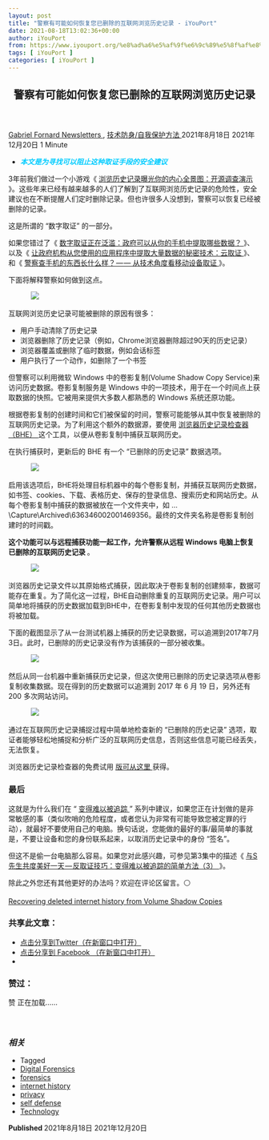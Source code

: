 ```yaml
---
layout: post
title: "警察有可能如何恢复您已删除的互联网浏览历史记录 - iYouPort"
date: 2021-08-18T13:02:36+00:00
author: iYouPort
from: https://www.iyouport.org/%e8%ad%a6%e5%af%9f%e6%9c%89%e5%8f%af%e8%83%bd%e5%a6%82%e4%bd%95%e6%81%a2%e5%a4%8d%e6%82%a8%e5%b7%b2%e5%88%a0%e9%99%a4%e7%9a%84%e4%ba%92%e8%81%94%e7%bd%91%e6%b5%8f%e8%a7%88%e5%8e%86%e5%8f%b2%e8%ae%b0/
tags: [ iYouPort ]
categories: [ iYouPort ]
---
```


<article class="post-16952 post type-post status-publish format-standard has-post-thumbnail hentry category-newsletters category-54 tag-digital-forensics tag-forensics tag-internet-history tag-privacy tag-self-defense tag-technology" id="post-16952">
 <header class="entry-header">
  <h1 class="entry-title">
   警察有可能如何恢复您已删除的互联网浏览历史记录
  </h1>
 </header>
 <div class="entry-meta">
  <span class="byline">
   <a href="https://www.iyouport.org/author/gabrielfornard/" rel="author" title="文章作者 Gabriel Fornard">
    Gabriel Fornard
   </a>
  </span>
  <span class="cat-links">
   <a href="https://www.iyouport.org/category/newsletters/" rel="category tag">
    Newsletters
   </a>
   ,
   <a href="https://www.iyouport.org/category/%e6%8a%80%e6%9c%af%e9%98%b2%e8%ba%ab-%e8%87%aa%e6%88%91%e4%bf%9d%e6%8a%a4%e6%96%b9%e6%b3%95/" rel="category tag">
    技术防身/自我保护方法
   </a>
  </span>
  <span class="published-on">
   <time class="entry-date published" datetime="2021-08-18T21:02:36+08:00">
    2021年8月18日
   </time>
   <time class="updated" datetime="2021-12-20T00:56:37+08:00">
    2021年12月20日
   </time>
  </span>
  <span class="word-count">
   1 Minute
  </span>
 </div>
 <div class="entry-content">
  <ul>
   <li class="graf graf--p">
    <span style="color: #00ccff;">
     <em>
      <strong>
       本文是为寻找可以阻止这种取证手段的安全建议
      </strong>
     </em>
    </span>
   </li>
  </ul>
  <p class="graf graf--p">
   3年前我们做过一个小游戏《
   <a class="markup--anchor markup--p-anchor" data-href="https://iyouport.substack.com/p/9db" href="https://iyouport.substack.com/p/9db" rel="noopener" target="_blank">
    浏览历史记录曝光你的内心全景图：开源调查演示
   </a>
   》。这些年来已经有越来越多的人们了解到了互联网浏览历史记录的危险性，安全建议也在不断提醒人们定时删除记录。但也许很多人没想到，警察可以恢复已经被删除的记录。
  </p>
  <p class="graf graf--p">
   这是所谓的 “数字取证” 的一部分。
  </p>
  <p class="graf graf--p">
   如果您错过了《
   <a class="markup--anchor markup--p-anchor" data-href="https://iyouport.substack.com/p/26c" href="https://iyouport.substack.com/p/26c" rel="noopener" target="_blank">
    数字取证正在泛滥：政府可以从你的手机中提取哪些数据？
   </a>
   》、以及《
   <a class="markup--anchor markup--p-anchor" data-href="https://iyouport.substack.com/p/lr--155" href="https://iyouport.substack.com/p/lr--155" rel="noopener" target="_blank">
    让政府机构从您使用的应用程序中提取大量数据的秘密技术：云取证
   </a>
   》、和《
   <a class="markup--anchor markup--p-anchor" data-href="https://iyouport.substack.com/p/lr--f1b" href="https://iyouport.substack.com/p/lr--f1b" rel="noopener" target="_blank">
    警察查手机的东西长什么样？ — — 从技术角度看移动设备取证
   </a>
   》。
  </p>
  <p class="graf graf--p">
   下面将解释警察如何做到这点。
  </p>
  <figure class="graf graf--figure">
   <img class="graf-image aligncenter jetpack-lazy-image" data-height="662" data-image-id="0*8KAEHBB0plluAvw8" data-lazy-src="https://cdn-images-1.medium.com/max/1067/0*8KAEHBB0plluAvw8?is-pending-load=1" data-width="1000" src="https://cdn-images-1.medium.com/max/1067/0*8KAEHBB0plluAvw8" srcset="data:image/gif;base64,R0lGODlhAQABAIAAAAAAAP///yH5BAEAAAAALAAAAAABAAEAAAIBRAA7"/>
   <noscript>
    <img class="graf-image aligncenter" data-height="662" data-image-id="0*8KAEHBB0plluAvw8" data-width="1000" src="https://cdn-images-1.medium.com/max/1067/0*8KAEHBB0plluAvw8"/>
   </noscript>
  </figure>
  <p class="graf graf--p">
   互联网浏览历史记录可能被删除的原因有很多：
  </p>
  <ul class="postList">
   <li class="graf graf--li">
    用户手动清除了历史记录
   </li>
   <li class="graf graf--li">
    浏览器删除了历史记录（例如，Chrome浏览器删除超过90天的历史记录）
   </li>
   <li class="graf graf--li">
    浏览器覆盖或删除了临时数据，例如会话标签
   </li>
   <li class="graf graf--li">
    用户执行了一个动作，如删除了一个书签
   </li>
  </ul>
  <p class="graf graf--p">
   但警察可以利用微软 Windows 中的卷影复制(Volume Shadow Copy Service)来访问历史数据。卷影复制服务是 Windows 中的一项技术，用于在一个时间点上获取数据的快照。它被用来提供大多数人都熟悉的 Windows 系统还原功能。
  </p>
  <p class="graf graf--p">
   根据卷影复制的创建时间和它们被保留的时间，警察可能能够从其中恢复被删除的互联网历史记录。为了利用这个额外的数据源，要使用
   <a class="markup--anchor markup--p-anchor" data-href="https://www.foxtonforensics.com/browser-history-examiner/" href="https://www.foxtonforensics.com/browser-history-examiner/" rel="noopener" target="_blank">
    浏览器历史记录检查器（BHE）
   </a>
   这个工具，以便从卷影复制中捕获互联网历史。
  </p>
  <p class="graf graf--p">
   在执行捕获时，更新后的 BHE 有一个 “已删除的历史记录” 数据选项。
  </p>
  <figure class="graf graf--figure">
   <img class="graf-image aligncenter jetpack-lazy-image" data-height="844" data-image-id="1*dIcQLVWUvKUtNroRMPLvIw.png" data-lazy-src="https://i1.wp.com/cdn-images-1.medium.com/max/1067/1*dIcQLVWUvKUtNroRMPLvIw.png?w=1100&amp;is-pending-load=1#038;ssl=1" data-recalc-dims="1" data-width="1076" src="https://i1.wp.com/cdn-images-1.medium.com/max/1067/1*dIcQLVWUvKUtNroRMPLvIw.png?w=1100&amp;ssl=1" srcset="data:image/gif;base64,R0lGODlhAQABAIAAAAAAAP///yH5BAEAAAAALAAAAAABAAEAAAIBRAA7"/>
   <noscript>
    <img class="graf-image aligncenter" data-height="844" data-image-id="1*dIcQLVWUvKUtNroRMPLvIw.png" data-recalc-dims="1" data-width="1076" src="https://i1.wp.com/cdn-images-1.medium.com/max/1067/1*dIcQLVWUvKUtNroRMPLvIw.png?w=1100&amp;ssl=1"/>
   </noscript>
  </figure>
  <p class="graf graf--p">
   启用该选项后，BHE将处理目标机器中的每个卷影复制，并捕获互联网历史数据，如书签、cookies、下载、表格历史、保存的登录信息、搜索历史和网站历史。从每个卷影复制中捕获的数据被放在一个文件夹中，如 …\Capture\Archived\636346002001469356。最终的文件夹名称是卷影复制创建时的时间戳。
  </p>
  <p class="graf graf--p">
   <strong class="markup--strong markup--p-strong">
    这个功能可以与远程捕获功能一起工作，允许警察从远程 Windows 电脑上恢复已删除的互联网历史记录
   </strong>
   。
  </p>
  <figure class="graf graf--figure">
   <img class="graf-image aligncenter jetpack-lazy-image" data-height="946" data-image-id="1*_XVnrckwdHDk1JcXCqOfQA.png" data-lazy-src="https://i1.wp.com/cdn-images-1.medium.com/max/1067/1*_XVnrckwdHDk1JcXCqOfQA.png?w=1100&amp;is-pending-load=1#038;ssl=1" data-recalc-dims="1" data-width="1676" src="https://i1.wp.com/cdn-images-1.medium.com/max/1067/1*_XVnrckwdHDk1JcXCqOfQA.png?w=1100&amp;ssl=1" srcset="data:image/gif;base64,R0lGODlhAQABAIAAAAAAAP///yH5BAEAAAAALAAAAAABAAEAAAIBRAA7"/>
   <noscript>
    <img class="graf-image aligncenter" data-height="946" data-image-id="1*_XVnrckwdHDk1JcXCqOfQA.png" data-recalc-dims="1" data-width="1676" src="https://i1.wp.com/cdn-images-1.medium.com/max/1067/1*_XVnrckwdHDk1JcXCqOfQA.png?w=1100&amp;ssl=1"/>
   </noscript>
  </figure>
  <p class="graf graf--p">
   浏览器历史记录文件以其原始格式捕获，因此取决于卷影复制的创建频率，数据可能存在重复。为了简化这一过程，BHE自动删除重复的互联网历史记录。用户可以简单地将捕获的历史数据加载到BHE中，在卷影复制中发现的任何其他历史数据也将被加载。
  </p>
  <p class="graf graf--p">
   下面的截图显示了从一台测试机器上捕获的历史记录数据，可以追溯到2017年7月3日。此时，已删除的历史记录没有作为该捕获的一部分被收集。
  </p>
  <figure class="graf graf--figure">
   <img class="graf-image aligncenter jetpack-lazy-image" data-height="432" data-image-id="1*GlpMervHWz_zgBFokHoZ_A.png" data-lazy-src="https://i1.wp.com/cdn-images-1.medium.com/max/1067/1*GlpMervHWz_zgBFokHoZ_A.png?w=1100&amp;is-pending-load=1#038;ssl=1" data-recalc-dims="1" data-width="2026" src="https://i1.wp.com/cdn-images-1.medium.com/max/1067/1*GlpMervHWz_zgBFokHoZ_A.png?w=1100&amp;ssl=1" srcset="data:image/gif;base64,R0lGODlhAQABAIAAAAAAAP///yH5BAEAAAAALAAAAAABAAEAAAIBRAA7"/>
   <noscript>
    <img class="graf-image aligncenter" data-height="432" data-image-id="1*GlpMervHWz_zgBFokHoZ_A.png" data-recalc-dims="1" data-width="2026" src="https://i1.wp.com/cdn-images-1.medium.com/max/1067/1*GlpMervHWz_zgBFokHoZ_A.png?w=1100&amp;ssl=1"/>
   </noscript>
  </figure>
  <p class="graf graf--p">
   然后从同一台机器中重新捕获历史记录，但这次使用已删除的历史记录选项从卷影复制收集数据。现在得到的历史数据可以追溯到 2017 年 6 月 19 日，另外还有 200 多次网站访问。
  </p>
  <figure class="graf graf--figure">
   <img class="graf-image aligncenter jetpack-lazy-image" data-height="432" data-image-id="1*59E0aSd5UHW3ezDpP4faqw.png" data-lazy-src="https://i2.wp.com/cdn-images-1.medium.com/max/1067/1*59E0aSd5UHW3ezDpP4faqw.png?w=1100&amp;is-pending-load=1#038;ssl=1" data-recalc-dims="1" data-width="2022" src="https://i2.wp.com/cdn-images-1.medium.com/max/1067/1*59E0aSd5UHW3ezDpP4faqw.png?w=1100&amp;ssl=1" srcset="data:image/gif;base64,R0lGODlhAQABAIAAAAAAAP///yH5BAEAAAAALAAAAAABAAEAAAIBRAA7"/>
   <noscript>
    <img class="graf-image aligncenter" data-height="432" data-image-id="1*59E0aSd5UHW3ezDpP4faqw.png" data-recalc-dims="1" data-width="2022" src="https://i2.wp.com/cdn-images-1.medium.com/max/1067/1*59E0aSd5UHW3ezDpP4faqw.png?w=1100&amp;ssl=1"/>
   </noscript>
  </figure>
  <p class="graf graf--p">
   通过在互联网历史记录捕捉过程中简单地检查新的 “已删除的历史记录” 选项，取证者能够轻松地捕捉和分析广泛的互联网历史信息，否则这些信息可能已经丢失，无法恢复。
  </p>
  <p class="graf graf--p">
   浏览器历史记录检查器的免费试用
   <a class="markup--anchor markup--p-anchor" data-href="https://www.foxtonforensics.com/downloads/" href="https://www.foxtonforensics.com/downloads/" rel="noopener" target="_blank">
    版可从这里
   </a>
   获得。
  </p>
  <h3 class="graf graf--p">
   <strong class="markup--strong markup--p-strong">
    最后
   </strong>
  </h3>
  <p class="graf graf--p">
   这就是为什么我们在 “
   <a class="markup--anchor markup--p-anchor" data-href="https://iyouport.substack.com/p/89" href="https://iyouport.substack.com/p/89" rel="noopener" target="_blank">
    变得难以被追踪
   </a>
   ” 系列中建议，如果您正在计划做的是非常敏感的事（类似吹哨的危险程度，或者您认为非常有可能导致您被定罪的行动），就最好不要使用自己的电脑。换句话说，您能做的最好的事/最简单的事就是，不要让设备和您的身份联系起来，以取消历史记录中的身份 “签名”。
  </p>
  <p class="graf graf--p">
   但这不是偷一台电脑那么容易。如果您对此感兴趣，可参见第3集中的描述《
   <a class="markup--anchor markup--p-anchor" data-href="https://iyouport.substack.com/p/s-3" href="https://iyouport.substack.com/p/s-3" rel="noopener" target="_blank">
    与S先生共度美好一天 — 反取证技巧：变得难以被追踪的简单方法（3）
   </a>
   》。
  </p>
  <p class="graf graf--p">
   除此之外您还有其他更好的办法吗？欢迎在评论区留言。⚪️
  </p>
  <p class="graf graf--p">
   <a class="markup--anchor markup--p-anchor" data-href="https://www.foxtonforensics.com/blog/post/recovering-deleted-internet-history-from-volume-shadow-copies" href="https://www.foxtonforensics.com/blog/post/recovering-deleted-internet-history-from-volume-shadow-copies" rel="noopener" target="_blank">
    Recovering deleted internet history from Volume Shadow Copies
   </a>
  </p>
  <div id="atatags-1611829871-61bfe035de805">
  </div>
  <div class="sharedaddy sd-sharing-enabled">
   <div class="robots-nocontent sd-block sd-social sd-social-icon sd-sharing">
    <h3 class="sd-title">
     共享此文章：
    </h3>
    <div class="sd-content">
     <ul>
      <li class="share-twitter">
       <a class="share-twitter sd-button share-icon no-text" data-shared="sharing-twitter-16952" href="https://www.iyouport.org/%e8%ad%a6%e5%af%9f%e6%9c%89%e5%8f%af%e8%83%bd%e5%a6%82%e4%bd%95%e6%81%a2%e5%a4%8d%e6%82%a8%e5%b7%b2%e5%88%a0%e9%99%a4%e7%9a%84%e4%ba%92%e8%81%94%e7%bd%91%e6%b5%8f%e8%a7%88%e5%8e%86%e5%8f%b2%e8%ae%b0/?share=twitter" rel="nofollow noopener noreferrer" target="_blank" title="点击分享到Twitter">
        <span>
        </span>
        <span class="sharing-screen-reader-text">
         点击分享到Twitter（在新窗口中打开）
        </span>
       </a>
      </li>
      <li class="share-facebook">
       <a class="share-facebook sd-button share-icon no-text" data-shared="sharing-facebook-16952" href="https://www.iyouport.org/%e8%ad%a6%e5%af%9f%e6%9c%89%e5%8f%af%e8%83%bd%e5%a6%82%e4%bd%95%e6%81%a2%e5%a4%8d%e6%82%a8%e5%b7%b2%e5%88%a0%e9%99%a4%e7%9a%84%e4%ba%92%e8%81%94%e7%bd%91%e6%b5%8f%e8%a7%88%e5%8e%86%e5%8f%b2%e8%ae%b0/?share=facebook" rel="nofollow noopener noreferrer" target="_blank" title="点击分享到 Facebook ">
        <span>
        </span>
        <span class="sharing-screen-reader-text">
         点击分享到 Facebook （在新窗口中打开）
        </span>
       </a>
      </li>
      <li class="share-end">
      </li>
     </ul>
    </div>
   </div>
  </div>
  <div class="sharedaddy sd-block sd-like jetpack-likes-widget-wrapper jetpack-likes-widget-unloaded" data-name="like-post-frame-161182987-16952-61bfe035ded31" data-src="https://widgets.wp.com/likes/#blog_id=161182987&amp;post_id=16952&amp;origin=www.iyouport.org&amp;obj_id=161182987-16952-61bfe035ded31" data-title="点赞或转载" id="like-post-wrapper-161182987-16952-61bfe035ded31">
   <h3 class="sd-title">
    赞过：
   </h3>
   <div class="likes-widget-placeholder post-likes-widget-placeholder" style="height: 55px;">
    <span class="button">
     <span>
      赞
     </span>
    </span>
    <span class="loading">
     正在加载……
    </span>
   </div>
   <span class="sd-text-color">
   </span>
   <a class="sd-link-color">
   </a>
  </div>
  <div class="jp-relatedposts" id="jp-relatedposts">
   <h3 class="jp-relatedposts-headline">
    <em>
     相关
    </em>
   </h3>
  </div>
 </div>
 <div class="entry-footer">
  <ul class="post-tags light-text">
   <li>
    Tagged
   </li>
   <li>
    <a href="https://www.iyouport.org/tag/digital-forensics/" rel="tag">
     Digital Forensics
    </a>
   </li>
   <li>
    <a href="https://www.iyouport.org/tag/forensics/" rel="tag">
     forensics
    </a>
   </li>
   <li>
    <a href="https://www.iyouport.org/tag/internet-history/" rel="tag">
     internet history
    </a>
   </li>
   <li>
    <a href="https://www.iyouport.org/tag/privacy/" rel="tag">
     privacy
    </a>
   </li>
   <li>
    <a href="https://www.iyouport.org/tag/self-defense/" rel="tag">
     self defense
    </a>
   </li>
   <li>
    <a href="https://www.iyouport.org/tag/technology/" rel="tag">
     Technology
    </a>
   </li>
  </ul>
 </div>
 <div class="entry-author-wrapper">
  <div class="site-posted-on">
   <strong>
    Published
   </strong>
   <time class="entry-date published" datetime="2021-08-18T21:02:36+08:00">
    2021年8月18日
   </time>
   <time class="updated" datetime="2021-12-20T00:56:37+08:00">
    2021年12月20日
   </time>
  </div>
 </div>
</article>

